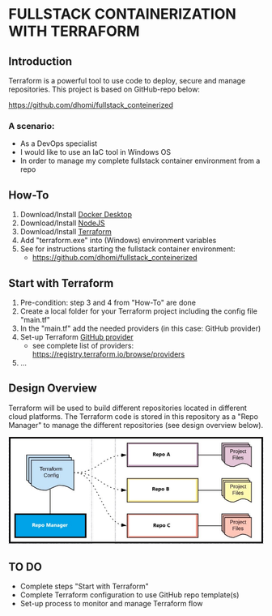 # FULLSTACK CONTAINERIZATION WITH TERRAFORM

## Introduction
Terraform is a powerful tool to use code to deploy, secure and manage repositories. This project is based on GitHub-repo below:

https://github.com/dhomi/fullstack_conteinerized 

### A scenario:
- As a DevOps specialist
- I would like to use an IaC tool in Windows OS
- In order to manage my complete fullstack container environment from a repo

## How-To
1) Download/Install [Docker Desktop](https://docs.docker.com/desktop/) 
2) Download/Install [NodeJS](https://nodejs.org/en/download/package-manager)
3) Download/Install [Terraform](https://developer.hashicorp.com/terraform/install)
4) Add "terraform.exe" into (Windows) environment variables
5) See for instructions starting the fullstack container environment: 
    - https://github.com/dhomi/fullstack_conteinerized 

## Start with Terraform

1) Pre-condition: step 3 and 4 from "How-To" are done
2) Create a local folder for your Terraform project including the config file "main.tf"
3) In the "main.tf" add the needed providers (in this case: GitHub provider)
4) Set-up Terraform [GitHub provider](https://registry.terraform.io/providers/integrations/github/latest/docs)
	- see complete list of providers: https://registry.terraform.io/browse/providers
5) ...

## Design Overview

Terraform will be used to build different repositories located in different cloud platforms. The Terraform code is stored in this repository as a "Repo Manager" to manage the different repositories (see design overview below).

![terraform flow](terraform/img/terraform_repo_flow.jpg)

## TO DO

- Complete steps "Start with Terraform"
- Complete Terraform configuration to use GitHub repo template(s)
- Set-up process to monitor and manage Terraform flow 